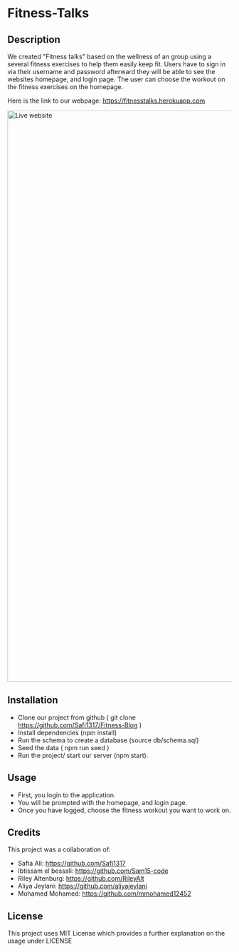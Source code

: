 # Fitness-Talks

## Description

We created "Fitness talks" based on the wellness of an group using a several fitness exercises to help them easily keep fit. Users have to sign in via their username and password afterward they will be able to see the websites homepage, and login page. The user can choose the workout on the fitness exercises on the homepage. 

Here is the link to our webpage: https://fitnesstalks.herokuapp.com


<img width="1281" alt="Live website" src="https://user-images.githubusercontent.com/119647704/228639656-d832232f-d6b1-4322-8753-042e6aafc88d.png">
  
   

## Installation

 - Clone our project from github ( git clone https://github.com/Safi1317/Fitness-Blog )
 - Install dependencies (npm install)
 - Run the schema to create a database (source db/schema.sql)
 - Seed the data ( npm run seed )
 - Run the project/ start our server (npm start).


## Usage

- First, you login to the application.
- You will be prompted with the homepage, and login page. 
- Once you have logged, choose the fitness workout you want to work on.

## Credits

This project was a collaboration of:
 - Safia Ali: https://github.com/Safi1317
 - Ibtissam el bessali: https://github.com/Sam15-code
 - Riley Altenburg: https://github.com/RileyAlt
 - Aliya Jeylani: https://github.com/aliyajeylani
 - Mohamed Mohamed: https://github.com/mmohamed12452

## License

 This project uses MIT License which provides a further explanation on the usage under LICENSE
